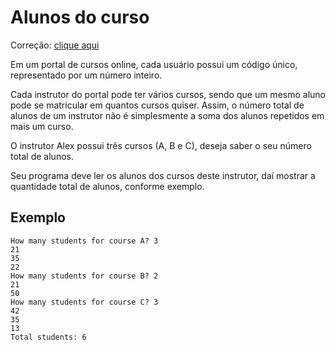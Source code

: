 # Alunos do curso

Correção: [clique aqui](https://github.com/acenelio/set2-java)

Em um portal de cursos online, cada usuário possui um código único, representado por um número inteiro.

Cada instrutor do portal pode ter vários cursos, sendo que um mesmo aluno pode se matricular em quantos cursos quiser. Assim, o número total de alunos de um instrutor não é simplesmente a soma dos alunos repetidos em mais um curso.

O instrutor Alex possui três cursos (A, B e C), deseja saber o seu número total de alunos.

Seu programa deve ler os alunos dos cursos deste instrutor, daí mostrar a quantidade total de alunos, conforme exemplo.

## Exemplo

```shell
How many students for course A? 3
21
35
22
How many students for course B? 2
21
50
How many students for course C? 3
42
35
13
Total students: 6
```